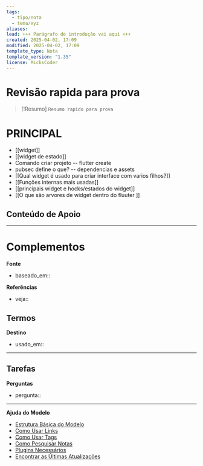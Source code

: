 ```yaml
---
tags:
  - tipo/nota
  - tema/xyz
aliases: 
lead: +++ Parágrafo de introdução vai aqui +++
created: 2025-04-02, 17:09
modified: 2025-04-02, 17:09
template_type: Nota
template_version: "1.35"
license: MicksCoder
---
```

	

# Revisão rapida para prova

> [!Resumo]
> `Resumo rapido para prova`

# **PRINCIPAL**
<!-- CONTEUDO PRINCIPAL -->
- [[widget]]
- [[widget de estado]]
- Comando criar projeto -- flutter create
- pubsec define o que? -- dependencias e assets
- [[Qual widget é usado para criar interface com varios filhos?]]
- [[Funções internas mais usadas]]
- [[principais widget e hocks/estados do widget]]
- [[O que são arvores de widget dentro do fluuter ]]


**Conteúdo de Apoio**
- 

---
# Complementos

**Fonte**
- baseado_em:: 

**Referências**
- veja:: 

**Termos**
- 

**Destino**
- usado_em:: 

---
**Tarefas**
- 

**Perguntas**
- pergunta:: 

---
**Ajuda do Modelo**
- [Estrutura Básica do Modelo](https://github.com/groepl/Obsidian-Templates#basic-template-structure)
- [Como Usar Links](https://github.com/groepl/Obsidian-Templates#how-to-use-links)
- [Como Usar Tags](https://github.com/groepl/Obsidian-Templates#how-to-use-tags)
- [Como Pesquisar Notas](https://github.com/groepl/Obsidian-Templates#how-to-search-notes)
- [Plugins Necessários](https://github.com/groepl/Obsidian-Templates#obsidian-plugins-needed)
- [Encontrar as Últimas Atualizações](https://github.com/groepl/Obsidian-Templates)
